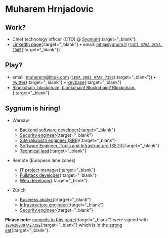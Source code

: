 # Muharem Hrnjadovic


## Work?

 * Chief technology officer (CTO) @ [Sygnum](https://www.sygnum.com/){:target="_blank"}
 * [LinkedIn page](https://www.linkedin.com/in/mhrnjad/){:target="_blank"} &#8226; email: [mh@sygnum.it](mailto:mh@sygnum.it) ([`33C1 870A 2C5A ED85`](https://pgp.surfnet.nl/pks/lookup?op=get&search=0x33C1870A2C5AED85){:target="_blank"})


## Play?

 * email: [muharem@linux.com](mailto:muharem@linux.com) ([`1E0A 2883 97AE 739E`](https://pgp.surfnet.nl/pks/lookup?op=get&search=0x1E0A288397AE739E){:target="_blank"}) &#8226; [twitter](https://twitter.com/al_maisan){:target="_blank"} &#8226; [keybase](https://keybase.io/al_maisan){:target="_blank"}
 * [Blockchain, blockchain, blockchain! Blockchain? Blockchain.](https://web.tresorit.com/l#wQ7OdKar1BWQjNwU_S-0Iw){:target="_blank"}


## Sygnum is hiring!

 * Warsaw
   * [Backend software developer](https://web.tresorit.com/l#9RK7fuP9IBdZ9JKQJv-xwg){:target="_blank"}
   * [Security engineer](https://web.tresorit.com/l#5AsFvAnyP_hCNZbKHKwpgw){:target="_blank"}
   * [Site reliability engineer (SRE)](https://web.tresorit.com/l#2BZrxY3Aujh3u0eVYvQhuw){:target="_blank"}
   * [Software Engineer, Tools and Infrastructure (SETI)](https://web.tresorit.com/l#o4O2ZmJmmXL8ESoz3U_gMw){:target="_blank"}
   * [Technical lead](https://web.tresorit.com/l#GJMYWEyNaEHYuotqUf3XKQ){:target="_blank"}

 * Remote (European time zones)
   * [IT project manager](jobs-zrh-pm.md){:target="_blank"}
   * [Fullstack developer](https://web.tresorit.com/l#A8Ol3Q1aUUZsUX3VUXYBQw){:target="_blank"}
   * [Web developer](https://web.tresorit.com/l#Oi2Xp6IQev9FwP77W3E9Sg){:target="_blank"}

 * Zürich
   * [Business analyst](jobs-zrh-ba.md){:target="_blank"}
   * [Infrastructure engineer](https://web.tresorit.com/l#fjvDf5Kv2nKv-1pyNEio5Q){:target="_blank"}
   * [Security engineer](https://web.tresorit.com/l#KY_FPe9AvGeqVsO_f5Y7UA){:target="_blank"}


**Please note**: [commits to this page](https://github.com/al-maisan/bcfail/commits/master){:target="_blank"} were signed with [`1E0A288397AE739E`](https://pgp.cs.uu.nl/stats/1e0a288397ae739e.html){:target="_blank"} which is in the [strong set](https://pgp.cs.uu.nl/plot/){:target="_blank"}.
